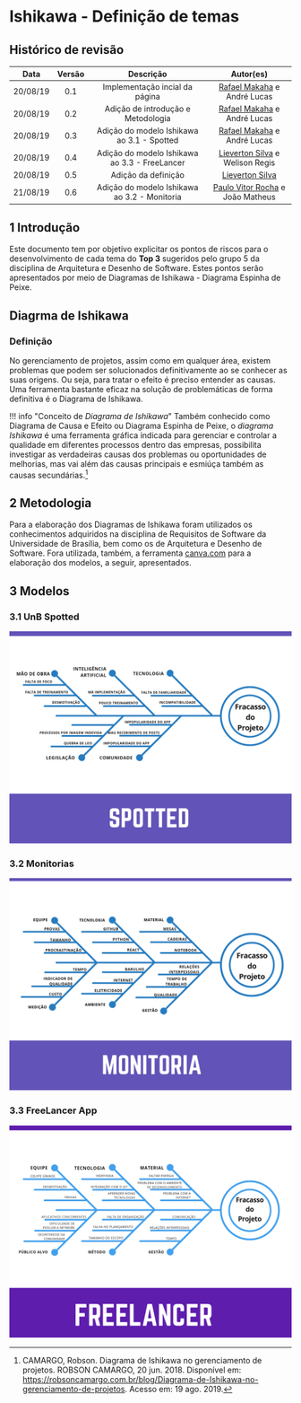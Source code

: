 # Ishikawa - Definição de temas

## Histórico de revisão

| Data | Versão | Descrição | Autor(es)|
|:----:|:------:|:---------:|:--------:|
| 20/08/19 | 0.1 | Implementação incial da página | [Rafael Makaha](http://github.com/rafaelmakaha) e André Lucas |
| 20/08/19 | 0.2 | Adição de introdução e Metodologia | [Rafael Makaha](http://github.com/rafaelmakaha) e André Lucas |
| 20/08/19 | 0.3 | Adição do modelo Ishikawa ao 3.1 - Spotted | [Rafael Makaha](http://github.com/rafaelmakaha) e André Lucas |
| 20/08/19 | 0.4 | Adição do modelo Ishikawa ao 3.3 - FreeLancer | [Lieverton Silva](https://github.com/lievertom) e Welison Regis | 
| 20/08/19 | 0.5 | Adição da definição | [Lieverton Silva](https://github.com/lievertom) |
| 21/08/19 | 0.6 | Adição do modelo Ishikawa ao 3.2 - Monitoria | [Paulo Vitor Rocha](https://github.com/PauloVitorRocha) e João Matheus |

## 1 Introdução

Este documento tem por objetivo explicitar os pontos de riscos para o desenvolvimento de cada tema do **Top 3** sugeridos pelo grupo 5 da disciplina de Arquitetura e Desenho de Software. Estes pontos serão apresentados por meio de Diagramas de Ishikawa - Diagrama Espinha de Peixe.

## Diagrma de Ishikawa
### Definição

No gerenciamento de projetos, assim como em qualquer área, existem problemas que podem ser solucionados definitivamente ao se conhecer as suas origens. Ou seja, para tratar o efeito é preciso entender as causas. Uma ferramenta bastante eficaz na solução de problemáticas de forma definitiva é o Diagrama de Ishikawa.

!!! info "Conceito de *Diagrama de Ishikawa*"
    Também conhecido como Diagrama de Causa e Efeito  ou Diagrama Espinha de Peixe,  o *diagrama Ishikawa* é uma ferramenta gráfica indicada para gerenciar e controlar a qualidade em diferentes processos dentro das empresas, possibilita investigar as verdadeiras causas dos problemas ou oportunidades de melhorias, mas vai além das causas principais e esmiúça também as causas secundárias.[^1]

## 2 Metodologia

Para a elaboração dos Diagramas de Ishikawa foram utilizados os conhecimentos adquiridos na disciplina de Requisitos de Software da Universidade de Brasília, bem como os de Arquitetura e Desenho de Software.
Fora utilizada, também, a ferramenta [canva.com](www.canva.com) para a elaboração dos modelos, a seguir, apresentados.

## 3 Modelos

### 3.1 UnB Spotted
![Spotted](assets/img/ishikawa/spotted.png)
### 3.2 Monitorias
![Monitoria](assets/img/ishikawa/monitoria.png)
### 3.3 FreeLancer App
![FreeLancer](assets/img/ishikawa/freelancer.png)

[^1]: CAMARGO, Robson. Diagrama de Ishikawa no gerenciamento de projetos. ROBSON CAMARGO, 20 jun. 2018. Disponível em: https://robsoncamargo.com.br/blog/Diagrama-de-Ishikawa-no-gerenciamento-de-projetos. Acesso em: 19 ago. 2019.